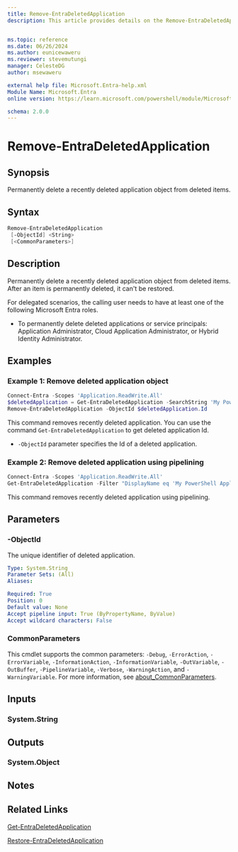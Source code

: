 ```yaml
---
title: Remove-EntraDeletedApplication
description: This article provides details on the Remove-EntraDeletedApplication command.


ms.topic: reference
ms.date: 06/26/2024
ms.author: eunicewaweru
ms.reviewer: stevemutungi
manager: CelesteDG
author: msewaweru

external help file: Microsoft.Entra-help.xml
Module Name: Microsoft.Entra
online version: https://learn.microsoft.com/powershell/module/Microsoft.Entra/Remove-EntraDeletedApplication

schema: 2.0.0
---
```


# Remove-EntraDeletedApplication

## Synopsis

Permanently delete a recently deleted application object from deleted items.

## Syntax

```powershell
Remove-EntraDeletedApplication
 [-ObjectId] <String>
 [<CommonParameters>]
```

## Description

Permanently delete a recently deleted application object from deleted items. After an item is permanently deleted, it can't be restored.

For delegated scenarios, the calling user needs to have at least one of the following Microsoft Entra roles.

- To permanently delete deleted applications or service principals: Application Administrator, Cloud Application Administrator, or Hybrid Identity Administrator.

## Examples

### Example 1: Remove deleted application object

```powershell
Connect-Entra -Scopes 'Application.ReadWrite.All'
$deletedApplication = Get-EntraDeletedApplication -SearchString 'My PowerShell Application' 
Remove-EntraDeletedApplication -ObjectId $deletedApplication.Id
```

This command removes recently deleted application. You can use the command  `Get-EntraDeletedApplication` to get deleted application Id.

- `-ObjectId` parameter specifies the Id of a deleted application.

### Example 2: Remove deleted application using pipelining

```powershell
Connect-Entra -Scopes 'Application.ReadWrite.All'
Get-EntraDeletedApplication -Filter "DisplayName eq 'My PowerShell Application'" | Remove-EntraDeletedApplication
```

This command removes recently deleted application using pipelining.

## Parameters

### -ObjectId

The unique identifier of deleted application.

```yaml
Type: System.String
Parameter Sets: (All)
Aliases:

Required: True
Position: 0
Default value: None
Accept pipeline input: True (ByPropertyName, ByValue)
Accept wildcard characters: False
```

### CommonParameters

This cmdlet supports the common parameters: `-Debug`, `-ErrorAction`, `-ErrorVariable`, `-InformationAction`, `-InformationVariable`, `-OutVariable`, `-OutBuffer`, `-PipelineVariable`, `-Verbose`, `-WarningAction`, and `-WarningVariable`. For more information, see [about_CommonParameters](https://go.microsoft.com/fwlink/?LinkID=113216).

## Inputs

### System.String

## Outputs

### System.Object

## Notes

## Related Links

[Get-EntraDeletedApplication](Get-EntraDeletedApplication.md)

[Restore-EntraDeletedApplication](Restore-EntraDeletedApplication.md)
